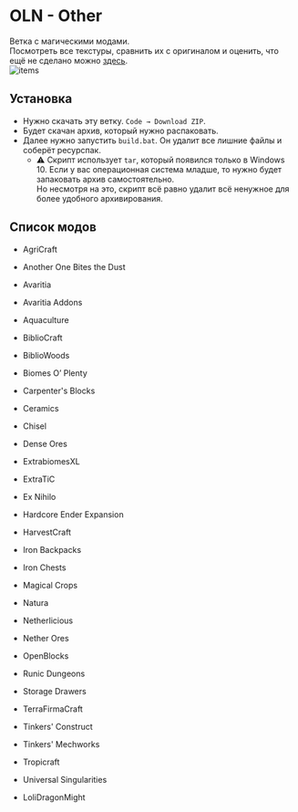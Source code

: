# OLN - Other

Ветка с магическими модами.  
Посмотреть все текстуры, сравнить их с оригиналом и оценить, что ещё не сделано можно [здесь](https://o6i7ry.onrender.com/files/OLN).  
![items](https://user-images.githubusercontent.com/56697273/159742591-847121b6-ea09-4594-845a-6c1d09e3661b.png)

## Установка

+ Нужно скачать эту ветку. `Code → Download ZIP`.  
+ Будет скачан архив, который нужно распаковать.  
+ Далее нужно запустить `build.bat`. Он удалит все лишние файлы и соберёт ресурспак.
  + ⚠ Скрипт использует `tar`, который появился только в Windows 10. Если у вас операционная система младше, то нужно будет запаковать архив самостоятельно.  
  Но несмотря на это, скрипт всё равно удалит всё ненужное для более удобного архивирования.

## Список модов

+ AgriCraft
+ Another One Bites the Dust
+ Avaritia
+ Avaritia Аddons
+ Aquaculture
+ BiblioCraft
+ BiblioWoods
+ Biomes O’ Plenty
+ Carpenter's Blocks
+ Ceramics
+ Chisel
+ Dense Ores
+ ExtrabiomesXL
+ ExtraTiC
+ Ex Nihilo
+ Hardcore Ender Expansion
+ HarvestCraft
+ Iron Backpacks
+ Iron Chests
+ Magical Crops
+ Natura
+ Netherlicious
+ Nether Ores
+ OpenBlocks
+ Runic Dungeons
+ Storage Drawers
+ TerraFirmaCraft
+ Tinkers' Construct
+ Tinkers' Mechworks
+ Tropicraft
+ Universal Singularities

+ LoliDragonMight
